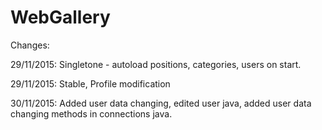 # WebGallery

Changes:

29/11/2015: Singletone - autoload positions, categories, users on start.

29/11/2015: Stable, Profile modification

30/11/2015: Added user data changing, edited user java, added user data changing methods in connections java.
